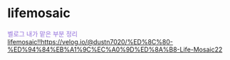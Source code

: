 # lifemosaic

<span style="color:#9370db">벨로그 내가 맡은 부분 정리</span>
[lifemosaic!!](https://velog.io/@dustn7020/%ED%8C%80-%ED%94%84%EB%A1%9C%EC%A0%9D%ED%8A%B8-Life-Mosaic22)https://velog.io/@dustn7020/%ED%8C%80-%ED%94%84%EB%A1%9C%EC%A0%9D%ED%8A%B8-Life-Mosaic22
